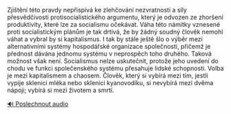 
Zjištění této pravdy nepřispívá ke zlehčování nezvratnosti a síly přesvědčivosti protisocialistického argumentu, který je odvozen ze zhoršení produktivity, které lze za socialismu očekávat. Váha této námitky vznesené proti socialistickým plánům je tak drtivá, že by žádný soudný člověk nemohl váhat a vybral by si kapitalismus. I tak by stále ještě šlo o výběr mezi alternativními systémy hospodářské organizace společnosti, přičemž je přednost dávána jednomu systému v neprospěch toho druhého. Taková možnost však není. Socialismus nelze uskutečnit, protože jeho uvedení do chodu ve funkci společenského systému přesahuje lidské schopnosti. Volba je mezi kapitalismem a chaosem. Člověk, který si vybírá mezi tím, jestli vypije sklenici mléka nebo sklenici kyanovodíku, si nevybírá mezi dvěma nápoji; vybírá si mezi životem a smrtí.

[🔊 Poslechnout audio](/data/7-paragraphs/audio/chapter_137/para_003-Zjitn-tto-pravdy-nepispv-ke-zlehovn-nezv.mp3)
